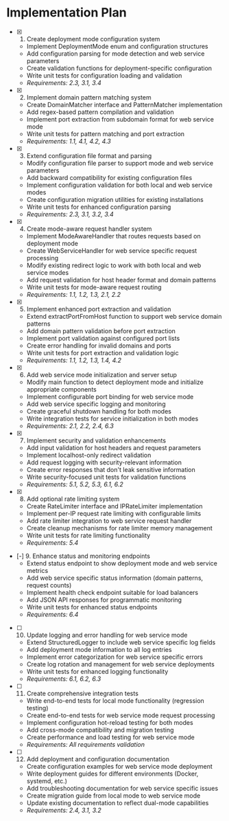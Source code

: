 # Implementation Plan

- [x] 1. Create deployment mode configuration system
  - Implement DeploymentMode enum and configuration structures
  - Add configuration parsing for mode detection and web service parameters
  - Create validation functions for deployment-specific configuration
  - Write unit tests for configuration loading and validation
  - _Requirements: 2.3, 3.1, 3.4_

- [x] 2. Implement domain pattern matching system
  - Create DomainMatcher interface and PatternMatcher implementation
  - Add regex-based pattern compilation and validation
  - Implement port extraction from subdomain format for web service mode
  - Write unit tests for pattern matching and port extraction
  - _Requirements: 1.1, 4.1, 4.2, 4.3_

- [x] 3. Extend configuration file format and parsing
  - Modify configuration file parser to support mode and web service parameters
  - Add backward compatibility for existing configuration files
  - Implement configuration validation for both local and web service modes
  - Create configuration migration utilities for existing installations
  - Write unit tests for enhanced configuration parsing
  - _Requirements: 2.3, 3.1, 3.2, 3.4_

- [x] 4. Create mode-aware request handler system
  - Implement ModeAwareHandler that routes requests based on deployment mode
  - Create WebServiceHandler for web service specific request processing
  - Modify existing redirect logic to work with both local and web service modes
  - Add request validation for host header format and domain patterns
  - Write unit tests for mode-aware request routing
  - _Requirements: 1.1, 1.2, 1.3, 2.1, 2.2_

- [x] 5. Implement enhanced port extraction and validation
  - Extend extractPortFromHost function to support web service domain patterns
  - Add domain pattern validation before port extraction
  - Implement port validation against configured port lists
  - Create error handling for invalid domains and ports
  - Write unit tests for port extraction and validation logic
  - _Requirements: 1.1, 1.2, 1.3, 1.4, 4.2_

- [x] 6. Add web service mode initialization and server setup
  - Modify main function to detect deployment mode and initialize appropriate components
  - Implement configurable port binding for web service mode
  - Add web service specific logging and monitoring
  - Create graceful shutdown handling for both modes
  - Write integration tests for service initialization in both modes
  - _Requirements: 2.1, 2.2, 2.4, 6.3_

- [x] 7. Implement security and validation enhancements
  - Add input validation for host headers and request parameters
  - Implement localhost-only redirect validation
  - Add request logging with security-relevant information
  - Create error responses that don't leak sensitive information
  - Write security-focused unit tests for validation functions
  - _Requirements: 5.1, 5.2, 5.3, 6.1, 6.2_

- [x] 8. Add optional rate limiting system
  - Create RateLimiter interface and IPRateLimiter implementation
  - Implement per-IP request rate limiting with configurable limits
  - Add rate limiter integration to web service request handler
  - Create cleanup mechanisms for rate limiter memory management
  - Write unit tests for rate limiting functionality
  - _Requirements: 5.4_

- [-] 9. Enhance status and monitoring endpoints
  - Extend status endpoint to show deployment mode and web service metrics
  - Add web service specific status information (domain patterns, request counts)
  - Implement health check endpoint suitable for load balancers
  - Add JSON API responses for programmatic monitoring
  - Write unit tests for enhanced status endpoints
  - _Requirements: 6.4_

- [ ] 10. Update logging and error handling for web service mode
  - Extend StructuredLogger to include web service specific log fields
  - Add deployment mode information to all log entries
  - Implement error categorization for web service specific errors
  - Create log rotation and management for web service deployments
  - Write unit tests for enhanced logging functionality
  - _Requirements: 6.1, 6.2, 6.3_

- [ ] 11. Create comprehensive integration tests
  - Write end-to-end tests for local mode functionality (regression testing)
  - Create end-to-end tests for web service mode request processing
  - Implement configuration hot-reload testing for both modes
  - Add cross-mode compatibility and migration testing
  - Create performance and load testing for web service mode
  - _Requirements: All requirements validation_

- [ ] 12. Add deployment and configuration documentation
  - Create configuration examples for web service mode deployment
  - Write deployment guides for different environments (Docker, systemd, etc.)
  - Add troubleshooting documentation for web service specific issues
  - Create migration guide from local mode to web service mode
  - Update existing documentation to reflect dual-mode capabilities
  - _Requirements: 2.4, 3.1, 3.2_